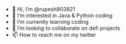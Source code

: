 - 👋 Hi, I’m @rupesh903821
- 👀 I’m interested in Java & Python coding
- 🌱 I’m currently learning coding 
- 💞️ I’m looking to collaborate on defi projects 
- 📫 How to reach me on my twitter 

<!---
rupesh903821/rupesh903821 is a ✨ special ✨ repository because its `README.md` (this file) appears on your GitHub profile.
You can click the Preview link to take a look at your changes.
--->
